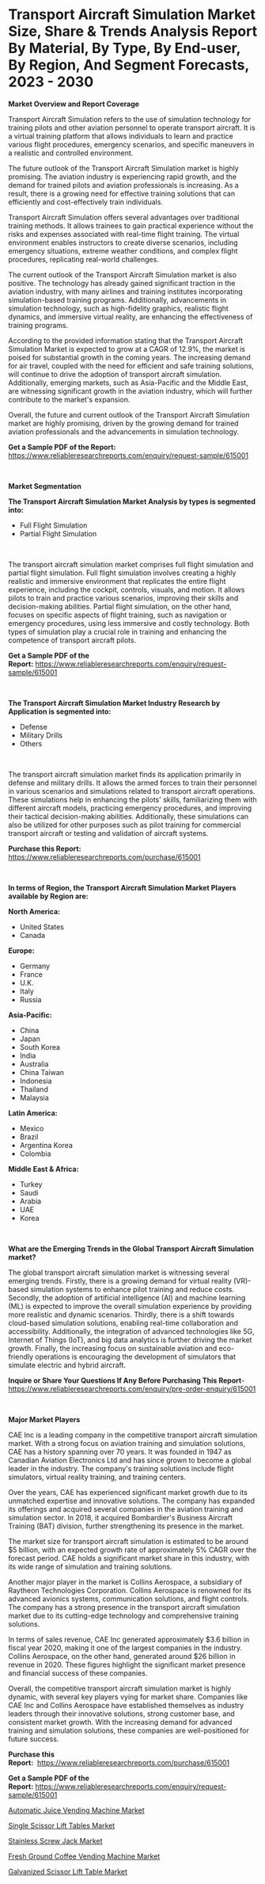 <p><h1>Transport Aircraft Simulation Market Size, Share & Trends Analysis Report By Material, By Type, By End-user, By Region, And Segment Forecasts, 2023 - 2030</h1></p><p><strong>Market Overview and Report Coverage</strong></p>
<p><p>Transport Aircraft Simulation refers to the use of simulation technology for training pilots and other aviation personnel to operate transport aircraft. It is a virtual training platform that allows individuals to learn and practice various flight procedures, emergency scenarios, and specific maneuvers in a realistic and controlled environment.</p><p>The future outlook of the Transport Aircraft Simulation market is highly promising. The aviation industry is experiencing rapid growth, and the demand for trained pilots and aviation professionals is increasing. As a result, there is a growing need for effective training solutions that can efficiently and cost-effectively train individuals.</p><p>Transport Aircraft Simulation offers several advantages over traditional training methods. It allows trainees to gain practical experience without the risks and expenses associated with real-time flight training. The virtual environment enables instructors to create diverse scenarios, including emergency situations, extreme weather conditions, and complex flight procedures, replicating real-world challenges.</p><p>The current outlook of the Transport Aircraft Simulation market is also positive. The technology has already gained significant traction in the aviation industry, with many airlines and training institutes incorporating simulation-based training programs. Additionally, advancements in simulation technology, such as high-fidelity graphics, realistic flight dynamics, and immersive virtual reality, are enhancing the effectiveness of training programs.</p><p>According to the provided information stating that the Transport Aircraft Simulation Market is expected to grow at a CAGR of 12.9%, the market is poised for substantial growth in the coming years. The increasing demand for air travel, coupled with the need for efficient and safe training solutions, will continue to drive the adoption of transport aircraft simulation. Additionally, emerging markets, such as Asia-Pacific and the Middle East, are witnessing significant growth in the aviation industry, which will further contribute to the market's expansion.</p><p>Overall, the future and current outlook of the Transport Aircraft Simulation market are highly promising, driven by the growing demand for trained aviation professionals and the advancements in simulation technology.</p></p>
<p><strong>Get a Sample PDF of the Report:</strong> <a href="https://www.reliableresearchreports.com/enquiry/request-sample/615001">https://www.reliableresearchreports.com/enquiry/request-sample/615001</a></p>
<p>&nbsp;</p>
<p><strong>Market Segmentation</strong></p>
<p><strong>The Transport Aircraft Simulation Market Analysis by types is segmented into:</strong></p>
<p><ul><li>Full Flight Simulation</li><li>Partial Flight Simulation</li></ul></p>
<p>&nbsp;</p>
<p><p>The transport aircraft simulation market comprises full flight simulation and partial flight simulation. Full flight simulation involves creating a highly realistic and immersive environment that replicates the entire flight experience, including the cockpit, controls, visuals, and motion. It allows pilots to train and practice various scenarios, improving their skills and decision-making abilities. Partial flight simulation, on the other hand, focuses on specific aspects of flight training, such as navigation or emergency procedures, using less immersive and costly technology. Both types of simulation play a crucial role in training and enhancing the competence of transport aircraft pilots.</p></p>
<p><strong>Get a Sample PDF of the Report:</strong>&nbsp;<a href="https://www.reliableresearchreports.com/enquiry/request-sample/615001">https://www.reliableresearchreports.com/enquiry/request-sample/615001</a></p>
<p>&nbsp;</p>
<p><strong>The Transport Aircraft Simulation Market Industry Research by Application is segmented into:</strong></p>
<p><ul><li>Defense</li><li>Military Drills</li><li>Others</li></ul></p>
<p>&nbsp;</p>
<p><p>The transport aircraft simulation market finds its application primarily in defense and military drills. It allows the armed forces to train their personnel in various scenarios and simulations related to transport aircraft operations. These simulations help in enhancing the pilots' skills, familiarizing them with different aircraft models, practicing emergency procedures, and improving their tactical decision-making abilities. Additionally, these simulations can also be utilized for other purposes such as pilot training for commercial transport aircraft or testing and validation of aircraft systems.</p></p>
<p><strong>Purchase this Report:</strong>&nbsp; <a href="https://www.reliableresearchreports.com/purchase/615001">https://www.reliableresearchreports.com/purchase/615001</a></p>
<p>&nbsp;</p>
<p><strong>In terms of Region, the Transport Aircraft Simulation Market Players available by Region are:</strong></p>
<p>
    <p> <strong> North America: </strong>
        <ul>
            <li>United States</li>
            <li>Canada</li>
        </ul>
        </p> 
    <p> <strong> Europe: </strong>
        <ul>
            <li>Germany</li>
            <li>France</li>
            <li>U.K.</li>
            <li>Italy</li>
            <li>Russia</li>
        </ul>
        </p> 
    <p> <strong> Asia-Pacific: </strong>
        <ul>
            <li>China</li>
            <li>Japan</li>
            <li>South Korea</li>
            <li>India</li>
            <li>Australia</li>
            <li>China Taiwan</li>
            <li>Indonesia</li>
            <li>Thailand</li>
            <li>Malaysia</li>
        </ul>
        </p> 
    <p> <strong> Latin America: </strong>
        <ul>
            <li>Mexico</li>
            <li>Brazil</li>
            <li>Argentina Korea</li>
            <li>Colombia</li>
        </ul>
        </p> 
    <p> <strong> Middle East & Africa: </strong>
        <ul>
            <li>Turkey</li>
            <li>Saudi</li>
            <li>Arabia</li>
            <li>UAE</li>
            <li>Korea</li>
        </ul>
    </p>
    </p>
<p>&nbsp;</p>
<p><strong>What are the Emerging Trends in the Global Transport Aircraft Simulation market?</strong></p>
<p><p>The global transport aircraft simulation market is witnessing several emerging trends. Firstly, there is a growing demand for virtual reality (VR)-based simulation systems to enhance pilot training and reduce costs. Secondly, the adoption of artificial intelligence (AI) and machine learning (ML) is expected to improve the overall simulation experience by providing more realistic and dynamic scenarios. Thirdly, there is a shift towards cloud-based simulation solutions, enabling real-time collaboration and accessibility. Additionally, the integration of advanced technologies like 5G, Internet of Things (IoT), and big data analytics is further driving the market growth. Finally, the increasing focus on sustainable aviation and eco-friendly operations is encouraging the development of simulators that simulate electric and hybrid aircraft.</p></p>
<p><strong>Inquire or Share Your Questions If Any Before Purchasing This Report</strong>- <a href="https://www.reliableresearchreports.com/enquiry/pre-order-enquiry/615001">https://www.reliableresearchreports.com/enquiry/pre-order-enquiry/615001</a></p>
<p>&nbsp;</p>
<p><strong>Major Market Players</strong></p>
<p><p>CAE Inc is a leading company in the competitive transport aircraft simulation market. With a strong focus on aviation training and simulation solutions, CAE has a history spanning over 70 years. It was founded in 1947 as Canadian Aviation Electronics Ltd and has since grown to become a global leader in the industry. The company's training solutions include flight simulators, virtual reality training, and training centers. </p><p>Over the years, CAE has experienced significant market growth due to its unmatched expertise and innovative solutions. The company has expanded its offerings and acquired several companies in the aviation training and simulation sector. In 2018, it acquired Bombardier's Business Aircraft Training (BAT) division, further strengthening its presence in the market.</p><p>The market size for transport aircraft simulation is estimated to be around $5 billion, with an expected growth rate of approximately 5% CAGR over the forecast period. CAE holds a significant market share in this industry, with its wide range of simulation and training solutions.</p><p>Another major player in the market is Collins Aerospace, a subsidiary of Raytheon Technologies Corporation. Collins Aerospace is renowned for its advanced avionics systems, communication solutions, and flight controls. The company has a strong presence in the transport aircraft simulation market due to its cutting-edge technology and comprehensive training solutions.</p><p>In terms of sales revenue, CAE Inc generated approximately $3.6 billion in fiscal year 2020, making it one of the largest companies in the industry. Collins Aerospace, on the other hand, generated around $26 billion in revenue in 2020. These figures highlight the significant market presence and financial success of these companies.</p><p>Overall, the competitive transport aircraft simulation market is highly dynamic, with several key players vying for market share. Companies like CAE Inc and Collins Aerospace have established themselves as industry leaders through their innovative solutions, strong customer base, and consistent market growth. With the increasing demand for advanced training and simulation solutions, these companies are well-positioned for future success.</p></p>
<p><strong>Purchase this Report:</strong>&nbsp;&nbsp;<a href="https://www.reliableresearchreports.com/purchase/615001">https://www.reliableresearchreports.com/purchase/615001</a></p>
<p></p>
<p><strong>Get a Sample PDF of the Report:</strong>&nbsp;<a href="https://www.reliableresearchreports.com/enquiry/request-sample/615001">https://www.reliableresearchreports.com/enquiry/request-sample/615001</a></p>
<p><p><a href="https://medium.com/@palm.quick.roof/automatic-juice-vending-machine-market-size-growth-forecast-2023-2030-4c3d82dcfc05">Automatic Juice Vending Machine Market</a></p><p><a href="https://www.linkedin.com/pulse/decoding-single-scissor-lift-tables-market-deep/">Single Scissor Lift Tables Market</a></p><p><a href="https://www.linkedin.com/pulse/stainless-screw-jack-market-size-2023-2030-global-industrial/">Stainless Screw Jack Market</a></p><p><a href="https://medium.com/@index.mill.peace/fresh-ground-coffee-vending-machine-market-size-growth-forecast-2023-2030-f7f90dd7e45e">Fresh Ground Coffee Vending Machine Market</a></p><p><a href="https://www.linkedin.com/pulse/galvanized-scissor-lift-table-market-size-growth/">Galvanized Scissor Lift Table Market</a></p></p>